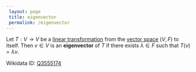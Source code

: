 ```yaml
---
 layout: page
 title: eigenvector
 permalink: /eigenvector
---
```

Let $T:V\to V$ be a [linear transformation](https://defsmath.github.io/DefsMath/linear_transformation) from the [vector space](https://defsmath.github.io/DefsMath/vector_space) $(V,F)$ to itself. Then $v \in V$ is an **eigenvector** of $T$ if there exists $\lambda\in F$ such that $T(v) = \lambda v$.

Wikidata ID: [Q3555174](https://www.wikidata.org/wiki/Q3555174)